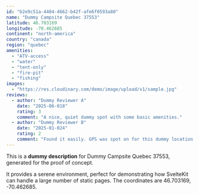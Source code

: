 ```yaml
---
id: "b2e9c51a-4404-4662-b42f-afe6f0593a80"
name: "Dummy Campsite Quebec 37553"
latitude: 46.703169
longitude: -70.462685
continent: "north-america"
country: "canada"
region: "quebec"
amenities:
  - "ATV-access"
  - "water"
  - "tent-only"
  - "fire-pit"
  - "fishing"
images:
  - "https://res.cloudinary.com/demo/image/upload/v1/sample.jpg"
reviews:
  - author: "Dummy Reviewer A"
    date: "2025-06-018"
    rating: 3
    comment: "A nice, quiet dummy spot with some basic amenities."
  - author: "Dummy Reviewer B"
    date: "2025-01-024"
    rating: 2
    comment: "Found it easily. GPS was spot on for this dummy location."
---
```


This is a **dummy description** for Dummy Campsite Quebec 37553, generated for the proof of concept.

It provides a serene environment, perfect for demonstrating how SvelteKit can handle a large number of static pages. The coordinates are 46.703169, -70.462685.
